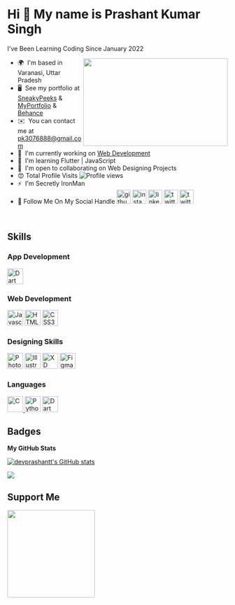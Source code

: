 Hi 👋 My name is Prashant Kumar Singh
=====================================

I've Been Learning Coding Since January 2022

 <img align="right" height="200" width="330" alt="" src="https://cdn.dribbble.com/users/1162077/screenshots/5403918/focus-animation.gif" />

* 🌍  I'm based in Varanasi, Uttar Pradesh
* 🖥️  See my portfolio at [SneakyPeeks](https://sites.google.com/view/bloodfank/profile) & [MyPortfolio](https://sneakypeeks.my.canva.site/prashant) & [Behance](https://www.behance.net/prashantt)
* ✉️  You can contact me at [pk3076888@gmail.com](mailto:pk3076888@gmail.com)
* 🚀  I'm currently working on [Web Development](https://sites.google.com/view/bloodfank/nature)
* 🧠  I'm learning Flutter | JavaScript 
* 🤝  I'm open to collaborating on Web Designing Projects
* 😍  Total Profile Visits ![Profile views](https://gpvc.arturio.dev/king11prashant11) 
* ⚡  I'm Secretly IronMan
* 🍁 Follow Me On My Social Handle      [<img src="https://img.icons8.com/nolan/240/github.png" alt='github' height='32'>](https://github.com/devprashantt) [<img src="https://img.icons8.com/nolan/240/instagram-new.png" alt='instagram' height='32'>](https://www.instagram.com/prashantt_kumarr_/) [<img src="https://img.icons8.com/nolan/240/linkedin.png" alt='linkedin' height='32'>](https://www.linkedin.com/in/prashanttkumarr/) [<img src="https://img.icons8.com/nolan/240/chrome.png" alt='twitter' height='32'>](https://sites.google.com/view/bloodfank/nature) [<img src="https://img.icons8.com/nolan/240/program.png" alt='twitter' height='32'>](https://leetcode.com/devprashantt/)

<br>

## Skills 
<!-- <img align="right" height="400" width="400" alt="" src="https://github.com/devprashantt/PortFolio/blob/master/Earth.png" /> -->

### App Development
<a href="https://dart.dev/" target="_blank" rel="noreferrer"><img src="https://raw.githubusercontent.com/danielcranney/readme-generator/main/public/icons/skills/flutter-colored.svg" width="36" height="36" alt="Dart" /></a>

### Web Development
<a href="https://developer.mozilla.org/en-US/docs/Web/JavaScript" target="_blank" rel="noreferrer"><img src="https://raw.githubusercontent.com/danielcranney/readme-generator/main/public/icons/skills/javascript-colored.svg" width="36" height="36" alt="Javascript" /></a>
<a href="https://developer.mozilla.org/en-US/docs/Glossary/HTML5" target="_blank" rel="noreferrer"><img src="https://raw.githubusercontent.com/danielcranney/readme-generator/main/public/icons/skills/html5-colored.svg" width="36" height="36" alt="HTML5" /></a>
<a href="https://www.w3.org/TR/CSS/#css" target="_blank" rel="noreferrer"><img src="https://raw.githubusercontent.com/danielcranney/readme-generator/main/public/icons/skills/css3-colored.svg" width="36" height="36" alt="CSS3" /></a>

### Designing Skills
<a href="https://www.adobe.com/uk/products/photoshop.html" target="_blank" rel="noreferrer"><img src="https://raw.githubusercontent.com/danielcranney/readme-generator/main/public/icons/skills/photoshop-colored.svg" width="36" height="36" alt="Photoshop" /></a>
<a href="adobe.com/uk/products/illustrator.html" target="_blank" rel="noreferrer"><img src="https://raw.githubusercontent.com/danielcranney/readme-generator/main/public/icons/skills/illustrator-colored.svg" width="36" height="36" alt="Illustrator" /></a> <a href="https://www.adobe.com/uk/products/xd.html" target="_blank" rel="noreferrer"><img src="https://raw.githubusercontent.com/danielcranney/readme-generator/main/public/icons/skills/xd-colored.svg" width="36" height="36" alt="XD" /></a>
<a href="https://www.figma.com/" target="_blank" rel="noreferrer"><img src="https://raw.githubusercontent.com/danielcranney/readme-generator/main/public/icons/skills/figma-colored.svg" width="36" height="36" alt="Figma" /></a>
### Languages
<a href="https://docs.microsoft.com/en-us/cpp/?view=msvc-170" target="_blank" rel="noreferrer"><img src="https://raw.githubusercontent.com/danielcranney/readme-generator/main/public/icons/skills/c-colored.svg" width="36" height="36" alt="C" /> </a><a href="https://www.python.org/" target="_blank" rel="noreferrer"><img src="https://raw.githubusercontent.com/danielcranney/readme-generator/main/public/icons/skills/python-colored.svg" width="36" height="36" alt="Python" /></a> 
<a href="https://dart.dev/" target="_blank" rel="noreferrer"><img src="https://raw.githubusercontent.com/danielcranney/readme-generator/main/public/icons/skills/dart-colored.svg" width="36" height="36" alt="Dart" /></a>

<!-- <a href="https://firebase.google.com/" target="_blank" rel="noreferrer"><img src="https://raw.githubusercontent.com/danielcranney/readme-generator/main/public/icons/skills/firebase-colored.svg" width="36" height="36" alt="Firebase" /></a> -->
</p>

<!-- ## Socials

<a href="https://www.github.com/devprashantt" target="_blank" rel="noreferrer"><img src="https://raw.githubusercontent.com/danielcranney/readme-generator/main/public/icons/socials/github.svg" width="32" height="32" /></a>  <a href="http://www.instagram.com/king11prashant11" target="_blank" rel="noreferrer"><img src="https://raw.githubusercontent.com/danielcranney/readme-generator/main/public/icons/socials/instagram.svg" width="32" height="32" /></a>  <a href="https://www.linkedin.com/in/prashanttkumarr/" target="_blank" rel="noreferrer"><img src="https://raw.githubusercontent.com/danielcranney/readme-generator/main/public/icons/socials/linkedin.svg" width="32" height="32" /></a>  <a href="https://www.stackoverflow.com/users/17766490" target="_blank" rel="noreferrer"><img src="https://raw.githubusercontent.com/danielcranney/readme-generator/main/public/icons/socials/stackoverflow.svg" width="32" height="32" /></a>  <a href="https://www.twitter.com/prashannt_kumar" target="_blank" rel="noreferrer"><img src="https://raw.githubusercontent.com/danielcranney/readme-generator/main/public/icons/socials/twitter.svg" width="32" height="32" /></a>  <a href="https://www.youtube.com/c/SneakyPeeks" target="_blank" rel="noreferrer"><img src="https://raw.githubusercontent.com/danielcranney/readme-generator/main/public/icons/socials/youtube.svg" width="32" height="32" /></a> <a href="https://discord.com/users/SneakyPeeks" target="_blank" rel="noreferrer"><img src="https://raw.githubusercontent.com/danielcranney/readme-generator/main/public/icons/socials/discord.svg" width="32" height="32" /></a>   -->

## Badges

<b>My GitHub Stats</b>

<a href="http://www.github.com/devprashantt"><img src="https://github-readme-stats.vercel.app/api?username=devprashantt&show_icons=true&hide=&count_private=true&title_color=0891b2&text_color=ffffff&icon_color=0891b2&bg_color=1c1917&hide_border=true&show_icons=true" alt="devprashantt's GitHub stats" /></a>

<a href="http://www.github.com/devprashantt"><img src="https://github-readme-streak-stats.herokuapp.com/?user=devprashantt&stroke=ffffff&background=1c1917&ring=0891b2&fire=0891b2&currStreakNum=ffffff&currStreakLabel=0891b2&sideNums=ffffff&sideLabels=ffffff&dates=ffffff&hide_border=true" /></a>

<!-- <a href="http://www.github.com/devprashantt"><img src="https://activity-graph.herokuapp.com/graph?username=devprashantt&bg_color=1c1917&color=ffffff&line=0891b2&point=ffffff&area_color=1c1917&area=true&hide_border=true&custom_title=GitHub%20Commits%20Graph" alt="GitHub Commits Graph" /></a> -->

## Support Me

<a href="https://www.buymeacoffee.com/devprashantt"><img src="https://cdn.buymeacoffee.com/buttons/v2/default-yellow.png" width="200" /></a>
<!-- <a href="https://www.adobe.com/uk/products/premiere.html" target="_blank" rel="noreferrer"><img src="https://raw.githubusercontent.com/danielcranney/readme-generator/main/public/icons/skills/premierepro-colored.svg" width="36" height="36" alt="Premiere Pro" /></a> -->
<!---

- 👋 Hi, I’m @king11prashant11
- 👀 I’m interested in Designing ![canva](https://img.shields.io/badge/canva-%2314354C.svg?style=for-the-badge&logo=canva&logoColor=skyblue) & ![figma](https://img.shields.io/badge/figma-%2314354C.svg?style=for-the-badge&logo=figma&logoColor=red) & ![adobe](https://img.shields.io/badge/adobe-%2314354C.svg?style=for-the-badge&logo=adobe&logoColor=white)

- 🌱 I’m currently learning ![Flutter](https://img.shields.io/badge/flutter-%2314354C.svg?style=for-the-badge&logo=flutter&logoColor=blue) & ![Python](https://img.shields.io/badge/python-%2314354C.svg?style=for-the-badge&logo=python&logoColor=yellow)

- 🧩 Other Languages Learned By Me ![c](https://img.shields.io/badge/language-%2314354C.svg?style=for-the-badge&logo=c&logoColor=pink) & ![dart](https://img.shields.io/badge/dart-%2314354C.svg?style=for-the-badge&logo=dart&logoColor=skyblue)

- 💞️ I’m also looking to collaborate on Web Development Projects ![website](https://img.shields.io/badge/website-%2314354C.svg?style=for-the-badge&logo=namecheap&logoColor=orange)
      
- 😍 Total Profile Visits ![Profile views](https://gpvc.arturio.dev/king11prashant11)  
- 📫 How to reach on Linktree  https://linktr.ee/prashantt_kumar

- 🍁 Follow Me On My Social Handle      [<img src="https://img.icons8.com/nolan/240/github.png" alt='github' height='32'>](https://github.com/devprashantt) [<img src="https://img.icons8.com/nolan/240/instagram-new.png" alt='instagram' height='32'>](https://www.instagram.com/prashantt_kumarr_/) [<img src="https://img.icons8.com/nolan/240/linkedin.png" alt='linkedin' height='32'>](https://www.linkedin.com/in/prashanttkumarr/) [<img src="https://img.icons8.com/nolan/240/chrome.png" alt='twitter' height='32'>](https://sites.google.com/view/bloodfank/nature)

 <a href="https://www.github.com/devprashantt" target="_blank" rel="noreferrer"><img
src="https://img.shields.io/github/followers/devprashantt?logo=github&style=for-the-badge&color=0891b2&labelColor=1c1917" /></a>

    ![GitHub stats](https://github-readme-stats.vercel.app/api?username=devprashantt&theme=dark&show_icons=true) 


king11prashant11/king11prashant11 is a ✨ special ✨ repository because its `README.md` (this file) appears on your GitHub profile.
You can click the Preview link to take a look at your changes.
--->
